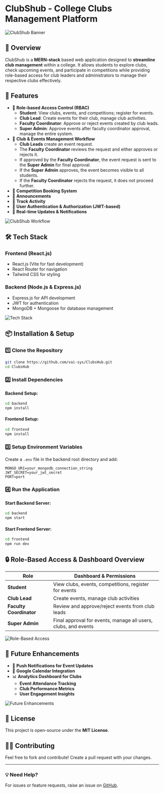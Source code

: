 # ClubShub - College Clubs Management Platform

![ClubShub Banner](assets/banner.png)

## 📌 Overview
ClubShub is a **MERN-stack** based web application designed to **streamline club management** within a college. It allows students to explore clubs, check upcoming events, and participate in competitions while providing role-based access for club leaders and administrators to manage their respective clubs effectively.

## 🎯 Features
- 🔹 **Role-based Access Control (RBAC)**
  - **Student**: View clubs, events, and competitions; register for events.
  - **Club Lead**: Create events for their club, manage club activities.
  - **Faculty Coordinator**: Approve or reject events created by club leads.
  - **Super Admin**: Approve events after faculty coordinator approval, manage the entire system.
- 🔹 **Club & Events Management Workflow**
  - **Club Leads** create an event request.
  - The **Faculty Coordinator** reviews the request and either approves or rejects it.
  - If approved by the **Faculty Coordinator**, the event request is sent to the **Super Admin** for final approval.
  - If the **Super Admin** approves, the event becomes visible to all students.
  - If the **Faculty Coordinator** rejects the request, it does not proceed further.
- 🔹 **Competition Booking System**
- 🔹 **Announcements**
- 🔹 **Track Activity**
- 🔹 **User Authentication & Authorization (JWT-based)**
- 🔹 **Real-time Updates & Notifications**

![ClubShub Workflow](assets/workflow.png)

## 🛠️ Tech Stack
### **Frontend (React.js)**
- React.js (Vite for fast development)
- React Router for navigation
- Tailwind CSS for styling

### **Backend (Node.js & Express.js)**
- Express.js for API development
- JWT for authentication
- MongoDB + Mongoose for database management

![Tech Stack](assets/tech_stack.png)

## 📦 Installation & Setup
### **1️⃣ Clone the Repository**
```bash
git clone https://github.com/vai-sys/ClubsHub.git
cd ClubsHub
```

### **2️⃣ Install Dependencies**
#### Backend Setup:
```bash
cd backend
npm install
```
#### Frontend Setup:
```bash
cd frontend
npm install
```

### **3️⃣ Setup Environment Variables**
Create a `.env` file in the backend root directory and add:
```env
MONGO_URI=your_mongodb_connection_string
JWT_SECRET=your_jwt_secret
PORT=port
```

### **4️⃣ Run the Application**
#### Start Backend Server:
```bash
cd backend
npm start
```
#### Start Frontend Server:
```bash
cd frontend
npm run dev
```

## 🔒 Role-Based Access & Dashboard Overview
| Role | Dashboard & Permissions |
|------|-------------------------|
| **Student** | View clubs, events, competitions, register for events |
| **Club Lead** | Create events, manage club activities |
| **Faculty Coordinator** | Review and approve/reject events from club leads |
| **Super Admin** | Final approval for events, manage all users, clubs, and events |

![Role-Based Access](assets/role_based_access.png)

## 📌 Future Enhancements
- 📢 **Push Notifications for Event Updates**
- 📆 **Google Calendar Integration**
- 📊 **Analytics Dashboard for Clubs**
  - **Event Attendance Tracking**
  - **Club Performance Metrics**
  - **User Engagement Insights**

![Future Enhancements](assets/future_enhancements.png)

## 📜 License
This project is open-source under the **MIT License**.

## 👨‍💻 Contributing
Feel free to fork and contribute! Create a pull request with your changes.

---
### 💡 Need Help?
For issues or feature requests, raise an issue on [GitHub](https://github.com/vai-sys/ClubsHub).







